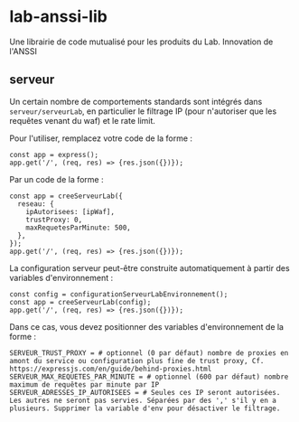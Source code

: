 # lab-anssi-lib
Une librairie de code mutualisé pour les produits du Lab. Innovation de l'ANSSI

## serveur

Un certain nombre de comportements standards sont intégrés dans `serveur/serveurLab`, en particulier
le filtrage IP (pour n'autoriser que les requêtes venant du waf) et le rate limit.

Pour l'utiliser, remplacez votre code de la forme :

```
const app = express();
app.get('/', (req, res) => {res.json({})});
```

Par un code de la forme :

```
const app = creeServeurLab({
  reseau: {
    ipAutorisees: [ipWaf],
    trustProxy: 0,
    maxRequetesParMinute: 500,
  },
});
app.get('/', (req, res) => {res.json({})});
```

La configuration serveur peut-être construite automatiquement à partir des variables d'environnement :

```
const config = configurationServeurLabEnvironnement();
const app = creeServeurLab(config);
app.get('/', (req, res) => {res.json({})});
```

Dans ce cas, vous devez positionner des variables d'environnement de la forme :

```
SERVEUR_TRUST_PROXY = # optionnel (0 par défaut) nombre de proxies en amont du service ou configuration plus fine de trust proxy, Cf.  https://expressjs.com/en/guide/behind-proxies.html
SERVEUR_MAX_REQUETES_PAR_MINUTE = # optionnel (600 par défaut) nombre maximum de requêtes par minute par IP
SERVEUR_ADRESSES_IP_AUTORISEES = # Seules ces IP seront autorisées. Les autres ne seront pas servies. Séparées par des ',' s'il y en a plusieurs. Supprimer la variable d'env pour désactiver le filtrage.
```